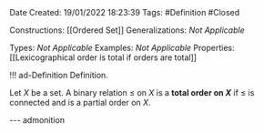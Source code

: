 <br />
<br />

Date Created: 19/01/2022 18:23:39
Tags: #Definition #Closed 

Constructions: [[Ordered Set]]
Generalizations: _Not Applicable_

Types: _Not Applicable_
Examples: _Not Applicable_ 
Properties: [[Lexicographical order is total if orders are total]]

!!! ad-Definition Definition.

Let $X$ be a set. A binary relation $\leq$ on $X$ is a **total order on $X$** if $\leq$ is connected and is a partial order on $X$.

--- admonition
